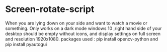 # Screen-rotate-script
When you are lying down on your side and want to watch a movie or something.
Only works on a dark mode windows 10 ,right hand side of your desktop should be empty without icons, and display settings on full screen and resolution 1920x1080.
 packages used : 
pip install opencv-python
and pip install pyautogui

